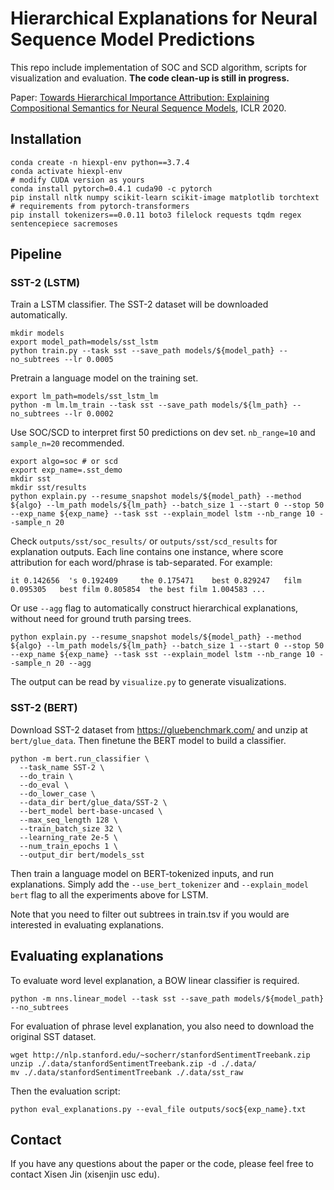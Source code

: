# Hierarchical Explanations for Neural Sequence Model Predictions

This repo include implementation of SOC and SCD algorithm, scripts for visualization and evaluation. **The code clean-up is still in progress.**

Paper: [Towards Hierarchical Importance Attribution: Explaining Compositional Semantics for Neural Sequence Models](https://openreview.net/pdf?id=BkxRRkSKwr), ICLR 2020.

## Installation
```shell script
conda create -n hiexpl-env python==3.7.4
conda activate hiexpl-env
# modify CUDA version as yours
conda install pytorch=0.4.1 cuda90 -c pytorch
pip install nltk numpy scikit-learn scikit-image matplotlib torchtext
# requirements from pytorch-transformers
pip install tokenizers==0.0.11 boto3 filelock requests tqdm regex sentencepiece sacremoses
```

## Pipeline
### SST-2 (LSTM)

Train a LSTM classifier. The SST-2 dataset will be downloaded automatically.

```shell script
mkdir models
export model_path=models/sst_lstm
python train.py --task sst --save_path models/${model_path} --no_subtrees --lr 0.0005
``` 

Pretrain a language model on the training set.
```shell script
export lm_path=models/sst_lstm_lm
python -m lm.lm_train --task sst --save_path models/${lm_path} --no_subtrees --lr 0.0002
```

Use SOC/SCD to interpret first 50 predictions on dev set. `nb_range=10` and `sample_n=20` recommended. 
```shell script
export algo=soc # or scd
export exp_name=.sst_demo
mkdir sst
mkdir sst/results
python explain.py --resume_snapshot models/${model_path} --method ${algo} --lm_path models/${lm_path} --batch_size 1 --start 0 --stop 50 --exp_name ${exp_name} --task sst --explain_model lstm --nb_range 10 --sample_n 20
```
Check `outputs/sst/soc_results/` or `outputs/sst/scd_results` for explanation outputs. Each line contains one instance, where score attribution for each word/phrase is tab-separated. For example:

```
it 0.142656	 's 0.192409	 the 0.175471	 best 0.829247	 film 0.095305	 best film 0.805854	 the best film 1.004583 ...
```

Or use `--agg` flag to automatically construct hierarchical explanations,  without need for ground truth parsing trees.

```shell script
python explain.py --resume_snapshot models/${model_path} --method ${algo} --lm_path models/${lm_path} --batch_size 1 --start 0 --stop 50 --exp_name ${exp_name} --task sst --explain_model lstm --nb_range 10 --sample_n 20 --agg
```

The output can be read by `visualize.py` to generate visualizations.

### SST-2 (BERT)
Download SST-2 dataset from https://gluebenchmark.com/ and unzip at `bert/glue_data`. Then finetune the BERT model to build a classifier. 

```shell script
python -m bert.run_classifier \
  --task_name SST-2 \
  --do_train \
  --do_eval \
  --do_lower_case \
  --data_dir bert/glue_data/SST-2 \
  --bert_model bert-base-uncased \
  --max_seq_length 128 \
  --train_batch_size 32 \
  --learning_rate 2e-5 \
  --num_train_epochs 1 \
  --output_dir bert/models_sst 
```

Then train a language model on BERT-tokenized inputs, and run explanations. Simply add the `--use_bert_tokenizer` and `--explain_model bert` flag to all the experiments above for LSTM.

Note that you need to filter out subtrees in train.tsv if you would are interested in evaluating explanations.

## Evaluating explanations

To evaluate word level explanation, a BOW linear classifier is required.
```shell script
python -m nns.linear_model --task sst --save_path models/${model_path} --no_subtrees
```

For evaluation of phrase level explanation, you also need to download the original SST dataset.
```shell script
wget http://nlp.stanford.edu/~socherr/stanfordSentimentTreebank.zip
unzip ./.data/stanfordSentimentTreebank.zip -d ./.data/
mv ./.data/stanfordSentimentTreebank ./.data/sst_raw
```

Then the evaluation script:
```shell script
python eval_explanations.py --eval_file outputs/soc${exp_name}.txt
```


## Contact

If you have any questions about the paper or the code, please feel free to contact Xisen Jin (xisenjin usc edu).

